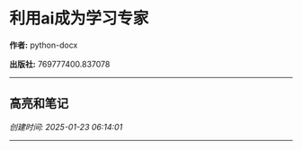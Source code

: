 # 利用ai成为学习专家

**作者:** python-docx

**出版社:** 769777400.837078

---

## 高亮和笔记

*创建时间: 2025-01-23 06:14:01*

---


